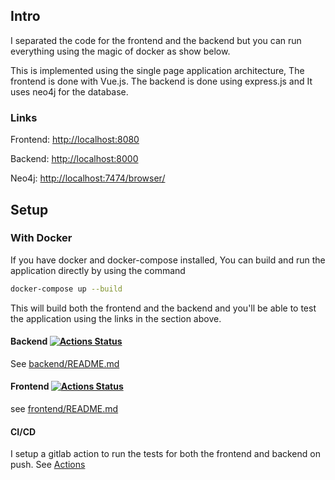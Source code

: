 ## Intro

I separated the code for the frontend and the backend but you can run everything using the magic of docker as show below.

This is implemented using the single page application architecture, The frontend is done with Vue.js. The backend is done using express.js and It uses neo4j for the database.

### Links

Frontend: [http://localhost:8080](http://localhost:8080)

Backend: [http://localhost:8000](http://localhost:8000)

Neo4j: [http://localhost:7474/browser/](http://localhost:7474/browser/)

## Setup

### With Docker

If you have docker and docker-compose installed, You can build and run the application directly by using the command

```bash
docker-compose up --build
```

This will build both the frontend and the backend and you'll be able to test the application using the links in the section above.

#### Backend [![Actions Status](https://github.com/AchoArnold/tree-visualisation/workflows/Backend/badge.svg)](https://github.com/AchoArnold/tree-visualisation/actions?query=workflow%3ABackend)

See [backend/README.md](./backend/README.md)

#### Frontend [![Actions Status](https://github.com/AchoArnold/tree-visualisation/workflows/Frontend/badge.svg)](https://github.com/AchoArnold/tree-visualisation/actions?query=workflow%3AFrontend)

see [frontend/README.md](./frontend/README.md)

#### CI/CD

I setup a gitlab action to run the tests for both the frontend and backend on push. See [Actions](./actions)